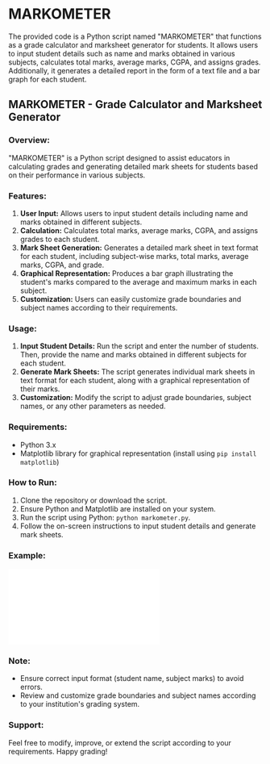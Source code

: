 # MARKOMETER
The provided code is a Python script named "MARKOMETER" that functions as a grade calculator and marksheet generator for students. It allows users to input student details such as name and marks obtained in various subjects, calculates total marks, average marks, CGPA, and assigns grades. Additionally, it generates a detailed report in the form of a text file and a bar graph for each student.

## MARKOMETER - Grade Calculator and Marksheet Generator

### Overview:
"MARKOMETER" is a Python script designed to assist educators in calculating grades and generating detailed mark sheets for students based on their performance in various subjects.

### Features:
1. **User Input:** Allows users to input student details including name and marks obtained in different subjects.
2. **Calculation:** Calculates total marks, average marks, CGPA, and assigns grades to each student.
3. **Mark Sheet Generation:** Generates a detailed mark sheet in text format for each student, including subject-wise marks, total marks, average marks, CGPA, and grade.
4. **Graphical Representation:** Produces a bar graph illustrating the student's marks compared to the average and maximum marks in each subject.
5. **Customization:** Users can easily customize grade boundaries and subject names according to their requirements.

### Usage:
1. **Input Student Details:** Run the script and enter the number of students. Then, provide the name and marks obtained in different subjects for each student.
2. **Generate Mark Sheets:** The script generates individual mark sheets in text format for each student, along with a graphical representation of their marks.
3. **Customization:** Modify the script to adjust grade boundaries, subject names, or any other parameters as needed.

### Requirements:
- Python 3.x
- Matplotlib library for graphical representation (install using `pip install matplotlib`)

### How to Run:
1. Clone the repository or download the script.
2. Ensure Python and Matplotlib are installed on your system.
3. Run the script using Python: `python markometer.py`.
4. Follow the on-screen instructions to input student details and generate mark sheets.

### Example:
![Example Mark Sheet](Sathwik.txt)

### Note:
- Ensure correct input format (student name, subject marks) to avoid errors.
- Review and customize grade boundaries and subject names according to your institution's grading system.

### Support:
Feel free to modify, improve, or extend the script according to your requirements. Happy grading!

